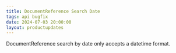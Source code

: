 ```yaml
---
title: DocumentReference Search Date
tags: api bugfix
date: 2024-07-03 20:00:00
layout: productupdates
---
```

DocumentReference search by date only accepts a datetime format.
